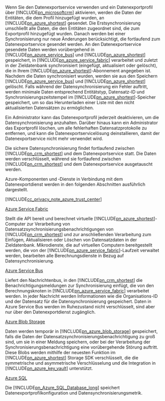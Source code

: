 Wenn Sie den Datenexportservice verwenden und ein Datenexportprofil über [!INCLUDE[pn_microsoftcrm](pn-microsoftcrm.md)] aktivieren, werden die Daten der Entitäten, die dem Profil hinzugefügt wurden, an [!INCLUDE[pn_azure_shortest](pn-azure-shortest.md)] gesendet. Die Erstsynchronisierung umschließt alle Daten, die den Entitäten zugeordnet sind, die zum Exportprofil hinzugefügt wurden. Danach werden bei einer Synchronisierung nur neue Änderungen berücksichtigt, die fortlaufend zum Datenexportservice gesendet werden. An den Datenexportservice gesendete Daten werden vorübergehend in [!INCLUDE[pn_azure_service_bus](pn_azure_service_bus.md)] und [!INCLUDE[pn_azure_shortest](pn-azure-shortest.md)] gespeichert, in [!INCLUDE[pn_azure_service_fabric](pn_azure_service_fabric.md)] verarbeitet und zuletzt in der Zieldatenbank synchronisiert (eingefügt, aktualisiert oder gelöscht), die in Ihrem [!INCLUDE[pn_azure_shortest](pn-azure-shortest.md)]-Abonnement angegeben ist. Nachdem die Daten synchronisiert wurden, werden sie aus den Speichern [!INCLUDE[pn_azure_service_bus](pn_azure_service_bus.md)] und [!INCLUDE[pn_azure_shortest](pn-azure-shortest.md)] gelöscht. Falls während der Datensynchronisierung ein Fehler auftritt, werden minimale Daten entsprechend Entitätstyp, Datensatz-ID und Synchronisierungszeitstempel im [!INCLUDE[pn_azure_shortest](pn-azure-shortest.md)]-Speicher gespeichert, um so das Herunterladen einer Liste mit den nicht aktualisierten Datensätzen zu ermöglichen.  
  
 Ein Administrator kann das Datenexportprofil jederzeit deaktivieren, um die Datensynchronisierung anzuhalten. Darüber hinaus kann ein Administrator das Exportprofil löschen, um alle fehlerhaften Datensatzprotokolle zu entfernen, und kann die Datenexportservicelösung deinstallieren, damit der Datenexportservice nicht mehr verwendet wird.  
  
 Die sichere Datensynchronisierung findet fortlaufend zwischen [!INCLUDE[pn_crm_shortest](pn-crm-shortest.md)] und dem Datenexportservice statt. Die Daten werden verschlüsselt, während sie fortlaufend zwischen [!INCLUDE[pn_crm_shortest](pn-crm-shortest.md)] und dem Datenexportservice ausgetauscht werden.  
  
 Azure-Komponenten und ‑Dienste in Verbindung mit dem Datenexportdienst werden in den folgenden Abschnitten ausführlich dargestellt.  
  
 [!INCLUDE[cc_privacy_note_azure_trust_center](cc_privacy_note_azure_trust_center.md)]  
  
 [Azure Service Fabric](https://azure.microsoft.com/services/service-fabric/)  
  
 Stellt die API bereit und berechnet virtuelle [!INCLUDE[pn_azure_shortest](pn-azure-shortest.md)]-Computer zur Verarbeitung von Datensatzsynchronisierungsbenachrichtigungen von [!INCLUDE[pn_crm_shortest](pn-crm-shortest.md)] und zur anschließenden Verarbeitung zum Einfügen, Aktualisieren oder Löschen von Datensatzdaten in der Zieldatenbank. Mikrodienste, die auf virtuellen Computern bereitgestellt werden, die von der [!INCLUDE[pn_azure_service_fabric](pn_azure_service_fabric.md)]-Laufzeit verwaltet werden, bearbeiten alle Berechnungsdienste in Bezug auf Datensynchronisierung.  
  
 [Azure Service Bus](https://azure.microsoft.com/services/service-bus/)  
  
 Liefert den Nachrichtenbus, in den [!INCLUDE[pn_crm_shortest](pn-crm-shortest.md)] die Benachrichtigungsmeldungen zur Synchronisierung einfügt, die von den Berechnungsknoten in [!INCLUDE[pn_azure_service_fabric](pn_azure_service_fabric.md)] verarbeitet werden. In jeder Nachricht werden Informationen wie die Organisations-ID und der Datensatz für die Datensynchronisierung gespeichert. Daten in Azure Service Bus werden im Ruhezustand nicht verschlüsselt, sind aber nur über den Datenexportdienst zugänglich.  
  
 [Azure Blob Storage](https://azure.microsoft.com/services/storage/)  
  
 Daten werden temporär in [!INCLUDE[pn_azure_blob_storage](pn_azure_blob_storage.md)] gespeichert, falls die Daten der Datensatzsynchronisierungsbenachrichtigung zu groß sind, um sie in einer Meldung speichern, oder bei der Verarbeitung der Synchronisierungsbenachrichtigung eine vorübergehende Störung auftritt. Diese Blobs werden mithilfe der neuesten Funktion im [!INCLUDE[pn_azure_shortest](pn-azure-shortest.md)] Storage SDK verschlüsselt, die die symmetrische und asymmetrische Verschlüsselung und die Integration in [!INCLUDE[pn_azure_key_vault](pn-azure-key-vault.md)] unterstützt.  
  
 [Azure SQL](https://azure.microsoft.com/services/sql-database/)  
  
 Die [!INCLUDE[pn_Azure_SQL_Database_long](pn-azure-sql-database-long.md)] speichert Datenexportprofilkonfiguration und Datensynchronisierungsmetrik.